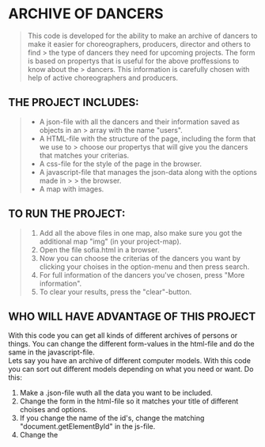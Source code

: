 
# ARCHIVE OF DANCERS  
  
> This code is developed for the ability to make an archive of dancers to make it easier for choreographers, producers, director and others to find > the type of dancers they need for upcoming projects. The form is based on propertys that is useful for the above proffessions to know about the > dancers. This information is carefully chosen with help of active choreographers and producers. 

## THE PROJECT INCLUDES:  
 
 >   - A json-file with all the dancers and their information saved as objects in an > array with the name "users". 
 >   - A HTML-file with the structure of the page, including the form that we use to > choose our propertys that will give you the dancers that matches your criterias.
 >   - A css-file for the style of the page in the browser.
 >   - A javascript-file that manages the json-data along with the options made in > > the browser. 
 >   - A map with images.


## TO RUN THE PROJECT:  

>   1. Add all the above files in one map, also make sure you got the additional map "img" (in your project-map).
>   2. Open the file sofia.html in a browser.
>   3. Now you can choose the criterias of the dancers you want by clicking your choises in the option-menu and then press search.
>   4. For full information of the dancers you've chosen, press "More information".
>   5. To clear your results, press the "clear"-button.  


## WHO WILL HAVE ADVANTAGE OF THIS PROJECT  

With this code you can get all kinds of different archives of persons or things. You can change the different form-values in the html-file and do the same in the javascript-file.  
Lets say you have an archive of different computer models. With this code you can sort out different models depending on what you need or want. 
Do this:  
1. Make a .json-file wuth all the data you want to be included.
1. Change the form in the html-file so it matches your title of different choises and options.
2. If you change the name of the id's, change the matching "document.getElementById" in the js-file.
3. Change the 


